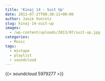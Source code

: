 ```yaml
---
title: 'Kinaj 14 - Suit Up'
date: 2013-07-27T08:30:11+00:00
author: Janik Vonrotz
slug: kinaj-14-suit-up
images:
  - /wp-content/uploads/2013/07/suit-up.jpg
categories:
  - Music
tags:
  - mixtape
  - playlist
  - soundcloud
---
```

{{< soundcloud 5979277 >}}